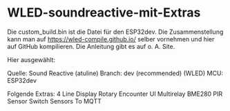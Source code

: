 # WLED-soundreactive-mit-Extras

Die custom_build.bin ist die Datei für den ESP32dev. Die Zusammenstellung kann man auf https://wled-compile.github.io/ selber vornehmen und hier auf GitHub kompilieren. Die Anleitung gibt es auf o. A. Site.

Hier ausgewählt:

Quelle: Sound Reactive (atuline)
Branch: dev (recommended) (WLED)
MCU: ESP32dev


Folgende Extras:
  4 Line Display
  Rotary Encounter UI
  Multirelay
  BME280
  PIR Sensor Switch
  Sensors To MQTT



